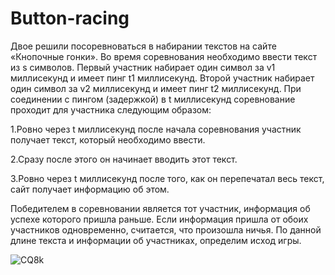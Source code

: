 ﻿# Button-racing
 
Двое решили посоревноваться в набирании текстов на сайте «Кнопочные гонки». Во время соревнования необходимо ввести текст из s символов. 
Первый участник набирает один символ за v1 миллисекунд и имеет пинг t1 миллисекунд. Второй участник набирает один символ за v2 миллисекунд и имеет пинг t2 миллисекунд.
При соединении с пингом (задержкой) в t миллисекунд соревнование проходит для участника следующим образом:

 1.Ровно через t миллисекунд после начала соревнования участник получает текст, который необходимо ввести.
 
 2.Сразу после этого он начинает вводить этот текст.
 
 3.Ровно через t миллисекунд после того, как он перепечатал весь текст, сайт получает информацию об этом.

Победителем в соревновании является тот участник, информация об успехе которого пришла раньше.
Если информация пришла от обоих участников одновременно, считается, что произошла ничья.
По данной длине текста и информации об участниках, определим исход игры.

![CQ8k](https://github.com/N1ckName192/Button-racing/assets/85516400/5004177e-6097-489d-a90b-d968fb1d3cea)
